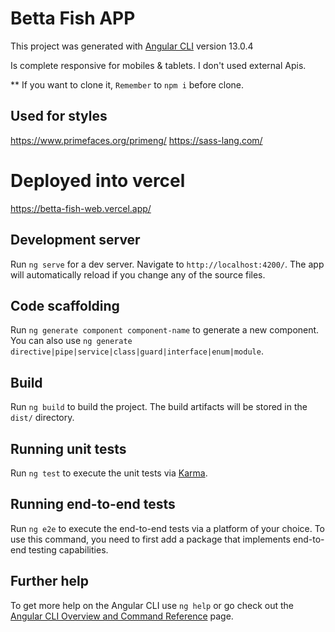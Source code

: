 # Betta Fish APP

This project was generated with [Angular CLI](https://github.com/angular/angular-cli) version 13.0.4

Is complete responsive for mobiles & tablets.
I don't used external Apis. 

** If you want to clone it, `Remember` to `npm i` before clone. 

## Used for styles

https://www.primefaces.org/primeng/
https://sass-lang.com/

# Deployed into vercel 

https://betta-fish-web.vercel.app/

## Development server

Run `ng serve` for a dev server. Navigate to `http://localhost:4200/`. The app will automatically reload if you change any of the source files.

## Code scaffolding

Run `ng generate component component-name` to generate a new component. You can also use `ng generate directive|pipe|service|class|guard|interface|enum|module`.

## Build

Run `ng build` to build the project. The build artifacts will be stored in the `dist/` directory.

## Running unit tests

Run `ng test` to execute the unit tests via [Karma](https://karma-runner.github.io).

## Running end-to-end tests

Run `ng e2e` to execute the end-to-end tests via a platform of your choice. To use this command, you need to first add a package that implements end-to-end testing capabilities.

## Further help

To get more help on the Angular CLI use `ng help` or go check out the [Angular CLI Overview and Command Reference](https://angular.io/cli) page.


